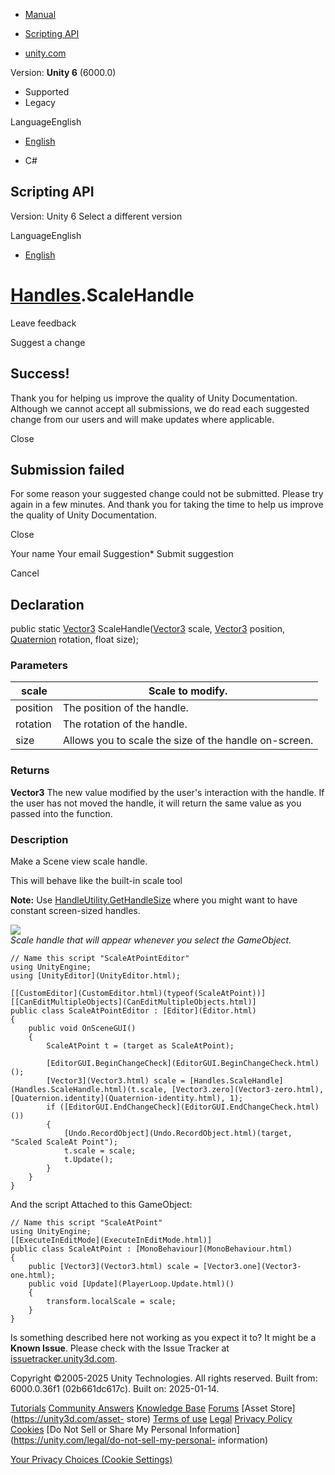 [ ]()

  * [Manual](../Manual/index.html)
  * [Scripting API](../ScriptReference/index.html)

  * [unity.com](https://unity.com/)

Version: **Unity 6** (6000.0)

  * Supported
  * Legacy

LanguageEnglish

  * [English]()

  * C#

[ ](https://docs.unity3d.com)

## Scripting API

Version: Unity 6 Select a different version

LanguageEnglish

  * [English]()

#  [Handles](Handles.html).ScaleHandle

Leave feedback

Suggest a change

## Success!

Thank you for helping us improve the quality of Unity Documentation. Although
we cannot accept all submissions, we do read each suggested change from our
users and will make updates where applicable.

Close

## Submission failed

For some reason your suggested change could not be submitted. Please <a>try
again</a> in a few minutes. And thank you for taking the time to help us
improve the quality of Unity Documentation.

Close

Your name Your email Suggestion* Submit suggestion

Cancel

[ ]()

## Declaration

public static [Vector3](Vector3.html) ScaleHandle([Vector3](Vector3.html)
scale, [Vector3](Vector3.html) position, [Quaternion](Quaternion.html)
rotation, float size);

### Parameters

scale | Scale to modify.  
---|---  
position | The position of the handle.  
rotation | The rotation of the handle.  
size | Allows you to scale the size of the handle on-screen.  
  
### Returns

**Vector3** The new value modified by the user's interaction with the handle.
If the user has not moved the handle, it will return the same value as you
passed into the function.

### Description

Make a Scene view scale handle.

This will behave like the built-in scale tool  
  
**Note:** Use [HandleUtility.GetHandleSize](HandleUtility.GetHandleSize.html)
where you might want to have constant screen-sized handles.  
  
![](../StaticFiles/ScriptRefImages/ScaleHandle.png)  
_Scale handle that will appear whenever you select the GameObject._

    
    
    // Name this script "ScaleAtPointEditor"
    using UnityEngine;
    using [UnityEditor](UnityEditor.html);  
      
    [[CustomEditor](CustomEditor.html)(typeof(ScaleAtPoint))]
    [[CanEditMultipleObjects](CanEditMultipleObjects.html)]
    public class ScaleAtPointEditor : [Editor](Editor.html)
    {
        public void OnSceneGUI()
        {
            ScaleAtPoint t = (target as ScaleAtPoint);  
      
            [EditorGUI.BeginChangeCheck](EditorGUI.BeginChangeCheck.html)();
            [Vector3](Vector3.html) scale = [Handles.ScaleHandle](Handles.ScaleHandle.html)(t.scale, [Vector3.zero](Vector3-zero.html), [Quaternion.identity](Quaternion-identity.html), 1);
            if ([EditorGUI.EndChangeCheck](EditorGUI.EndChangeCheck.html)())
            {
                [Undo.RecordObject](Undo.RecordObject.html)(target, "Scaled ScaleAt Point");
                t.scale = scale;
                t.Update();
            }
        }
    }
    

And the script Attached to this GameObject:

    
    
    // Name this script "ScaleAtPoint"
    using UnityEngine;
    [[ExecuteInEditMode](ExecuteInEditMode.html)]
    public class ScaleAtPoint : [MonoBehaviour](MonoBehaviour.html)
    {
        public [Vector3](Vector3.html) scale = [Vector3.one](Vector3-one.html);
        public void [Update](PlayerLoop.Update.html)()
        {
            transform.localScale = scale;
        }
    }
    

Is something described here not working as you expect it to? It might be a
**Known Issue**. Please check with the Issue Tracker at
[issuetracker.unity3d.com](https://issuetracker.unity3d.com).

Copyright ©2005-2025 Unity Technologies. All rights reserved. Built from:
6000.0.36f1 (02b661dc617c). Built on: 2025-01-14.

[Tutorials](https://unity3d.com/learn) [Community
Answers](https://answers.unity3d.com) [Knowledge
Base](https://support.unity3d.com/hc/en-us)
[Forums](https://forum.unity3d.com) [Asset Store](https://unity3d.com/asset-
store) [Terms of use](https://docs.unity3d.com/Manual/TermsOfUse.html)
[Legal](https://unity.com/legal) [Privacy
Policy](https://unity.com/legal/privacy-policy)
[Cookies](https://unity.com/legal/cookie-policy) [Do Not Sell or Share My
Personal Information](https://unity.com/legal/do-not-sell-my-personal-
information)

[Your Privacy Choices (Cookie Settings)](javascript:void\(0\);)

